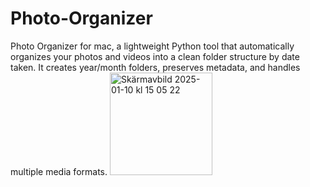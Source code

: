 # Photo-Organizer
Photo Organizer for mac, a lightweight Python tool that automatically organizes your photos and videos into a clean folder structure by date taken. It creates year/month folders, preserves metadata, and handles multiple media formats.
<img width="164" alt="Skärmavbild 2025-01-10 kl  15 05 22" src="https://github.com/user-attachments/assets/0afd8827-371d-4f81-810a-47e8b5a1ece9" />
